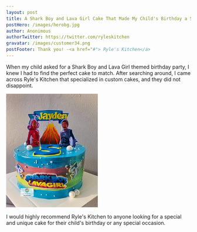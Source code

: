 ```yaml
---
layout: post
title: A Shark Boy and Lava Girl Cake That Made My Child's Birthday a Splash
postHero: /images/herobg.jpg
author: Anonimous
authorTwitter: https://twitter.com/ryleskitchen
gravatar: /images/customer34.png
postFooter: Thank you! -<a href="#"> Ryle's Kitchen</a>
---
```



When my child asked for a Shark Boy and Lava Girl themed birthday party, I knew I had to find the perfect cake to match. After searching around, I came across Ryle's Kitchen that specialized in custom cakes, and they did not disappoint.

<img class="pull-left" src="/images/040523-2.png" alt="Sharkboy lavagirl Cake"><br>

I would highly recommend Ryle's Kitchen to anyone looking for a special and unique cake for their child's birthday or any special occasion.